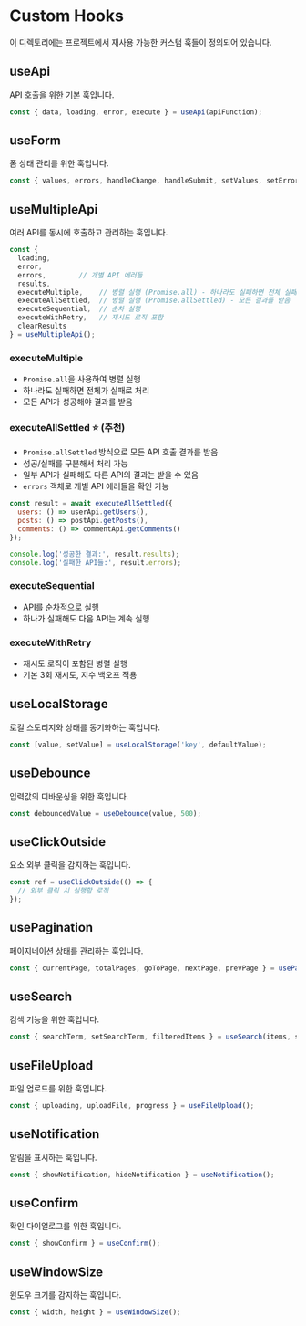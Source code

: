 # Custom Hooks

이 디렉토리에는 프로젝트에서 재사용 가능한 커스텀 훅들이 정의되어 있습니다.

## useApi

API 호출을 위한 기본 훅입니다.

```javascript
const { data, loading, error, execute } = useApi(apiFunction);
```

## useForm

폼 상태 관리를 위한 훅입니다.

```javascript
const { values, errors, handleChange, handleSubmit, setValues, setErrors } = useForm(initialValues, validationSchema);
```

## useMultipleApi

여러 API를 동시에 호출하고 관리하는 훅입니다.

```javascript
const { 
  loading, 
  error, 
  errors,        // 개별 API 에러들
  results, 
  executeMultiple,    // 병렬 실행 (Promise.all) - 하나라도 실패하면 전체 실패
  executeAllSettled,  // 병렬 실행 (Promise.allSettled) - 모든 결과를 받음
  executeSequential,  // 순차 실행
  executeWithRetry,   // 재시도 로직 포함
  clearResults 
} = useMultipleApi();
```

### executeMultiple
- `Promise.all`을 사용하여 병렬 실행
- 하나라도 실패하면 전체가 실패로 처리
- 모든 API가 성공해야 결과를 받음

### executeAllSettled ⭐ (추천)
- `Promise.allSettled` 방식으로 모든 API 호출 결과를 받음
- 성공/실패를 구분해서 처리 가능
- 일부 API가 실패해도 다른 API의 결과는 받을 수 있음
- `errors` 객체로 개별 API 에러들을 확인 가능

```javascript
const result = await executeAllSettled({
  users: () => userApi.getUsers(),
  posts: () => postApi.getPosts(),
  comments: () => commentApi.getComments()
});

console.log('성공한 결과:', result.results);
console.log('실패한 API들:', result.errors);
```

### executeSequential
- API를 순차적으로 실행
- 하나가 실패해도 다음 API는 계속 실행

### executeWithRetry
- 재시도 로직이 포함된 병렬 실행
- 기본 3회 재시도, 지수 백오프 적용

## useLocalStorage

로컬 스토리지와 상태를 동기화하는 훅입니다.

```javascript
const [value, setValue] = useLocalStorage('key', defaultValue);
```

## useDebounce

입력값의 디바운싱을 위한 훅입니다.

```javascript
const debouncedValue = useDebounce(value, 500);
```

## useClickOutside

요소 외부 클릭을 감지하는 훅입니다.

```javascript
const ref = useClickOutside(() => {
  // 외부 클릭 시 실행할 로직
});
```

## usePagination

페이지네이션 상태를 관리하는 훅입니다.

```javascript
const { currentPage, totalPages, goToPage, nextPage, prevPage } = usePagination(totalItems, itemsPerPage);
```

## useSearch

검색 기능을 위한 훅입니다.

```javascript
const { searchTerm, setSearchTerm, filteredItems } = useSearch(items, searchKeys);
```

## useFileUpload

파일 업로드를 위한 훅입니다.

```javascript
const { uploading, uploadFile, progress } = useFileUpload();
```

## useNotification

알림을 표시하는 훅입니다.

```javascript
const { showNotification, hideNotification } = useNotification();
```

## useConfirm

확인 다이얼로그를 위한 훅입니다.

```javascript
const { showConfirm } = useConfirm();
```

## useWindowSize

윈도우 크기를 감지하는 훅입니다.

```javascript
const { width, height } = useWindowSize();
```
